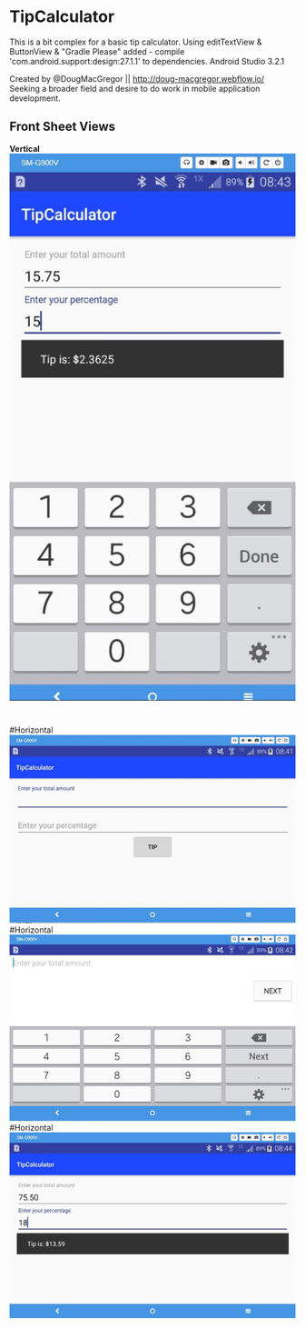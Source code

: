 # TipCalculator
This is a bit complex for a basic tip calculator. Using editTextView &amp; ButtonView &amp; "Gradle Please" added - compile 'com.android.support:design:27.1.1' to dependencies. Android Studio 3.2.1

Created by @DougMacGregor || http://doug-macgregor.webflow.io/ <br>
Seeking a broader field and desire to do work in mobile application development.

## Front Sheet Views

<b>Vertical</b>
![java-code](https://raw.githubusercontent.com/SEDoug/TipCalculator/master/tipCal01.JPG)
#
#Horizontal
![java-code](https://raw.githubusercontent.com/SEDoug/TipCalculator/master/tipCal02.JPG)
#Horizontal
![java-code](https://raw.githubusercontent.com/SEDoug/TipCalculator/master/tipCal03.JPG)
#Horizontal
![java-code](https://raw.githubusercontent.com/SEDoug/TipCalculator/master/tipCal04.JPG)
